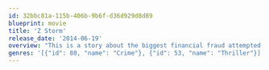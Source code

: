 ```yaml
---
id: 32bbc81a-115b-406b-9b6f-d36d929d8d89
blueprint: movie
title: 'Z Storm'
release_date: '2014-06-19'
overview: "This is a story about the biggest financial fraud attempted in Hong Kong, directed at the Government of Hong Kong and involved all 7 million Hong Kong citizens... no one is free from the scheme. Within the four decades of guarding Hong Kong's financial integrity, the ICAC has never come across an opponent so huge and so well organized as in the Z Torrent file... shadowy figures from the underworld of South America, Italy and Europe all ready to plot against the estimated 150 million dollars of Hong Kong citizens' tax money which was pooled in a fund called the WELFARE FUND. High profile chartered accountants, high ranking law enforcers, power lawyers, the super entrepreneurs; they all have their shares of play but none can really grasp the big picture; they are there only for what they desire most."
genres: '[{"id": 80, "name": "Crime"}, {"id": 53, "name": "Thriller"}]'
---
```

